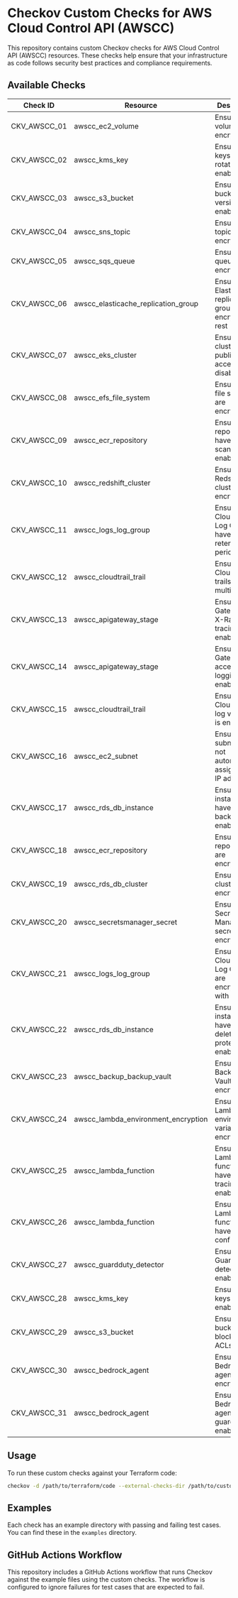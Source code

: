 # Checkov Custom Checks for AWS Cloud Control API (AWSCC)

This repository contains custom Checkov checks for AWS Cloud Control API (AWSCC) resources. These checks help ensure that your infrastructure as code follows security best practices and compliance requirements.

## Available Checks

| Check ID | Resource | Description |
|----------|----------|-------------|
| CKV_AWSCC_01 | awscc_ec2_volume | Ensure EBS volumes are encrypted |
| CKV_AWSCC_02 | awscc_kms_key | Ensure KMS keys have rotation enabled |
| CKV_AWSCC_03 | awscc_s3_bucket | Ensure S3 bucket has versioning enabled |
| CKV_AWSCC_04 | awscc_sns_topic | Ensure SNS topics are encrypted |
| CKV_AWSCC_05 | awscc_sqs_queue | Ensure SQS queues are encrypted |
| CKV_AWSCC_06 | awscc_elasticache_replication_group | Ensure ElastiCache replication groups are encrypted at rest |
| CKV_AWSCC_07 | awscc_eks_cluster | Ensure EKS clusters have public access disabled |
| CKV_AWSCC_08 | awscc_efs_file_system | Ensure EFS file systems are encrypted |
| CKV_AWSCC_09 | awscc_ecr_repository | Ensure ECR repositories have image scanning enabled |
| CKV_AWSCC_10 | awscc_redshift_cluster | Ensure Redshift clusters are encrypted |
| CKV_AWSCC_11 | awscc_logs_log_group | Ensure CloudWatch Log Groups have retention periods set |
| CKV_AWSCC_12 | awscc_cloudtrail_trail | Ensure CloudTrail trails are multi-region |
| CKV_AWSCC_13 | awscc_apigateway_stage | Ensure API Gateway has X-Ray tracing enabled |
| CKV_AWSCC_14 | awscc_apigateway_stage | Ensure API Gateway has access logging enabled |
| CKV_AWSCC_15 | awscc_cloudtrail_trail | Ensure CloudTrail log validation is enabled |
| CKV_AWSCC_16 | awscc_ec2_subnet | Ensure subnets do not automatically assign public IP addresses |
| CKV_AWSCC_17 | awscc_rds_db_instance | Ensure RDS instances have backups enabled |
| CKV_AWSCC_18 | awscc_ecr_repository | Ensure ECR repositories are encrypted |
| CKV_AWSCC_19 | awscc_rds_db_cluster | Ensure RDS clusters are encrypted |
| CKV_AWSCC_20 | awscc_secretsmanager_secret | Ensure Secrets Manager secrets are encrypted |
| CKV_AWSCC_21 | awscc_logs_log_group | Ensure CloudWatch Log Groups are encrypted with KMS |
| CKV_AWSCC_22 | awscc_rds_db_instance | Ensure RDS instances have deletion protection enabled |
| CKV_AWSCC_23 | awscc_backup_backup_vault | Ensure Backup Vaults are encrypted |
| CKV_AWSCC_24 | awscc_lambda_environment_encryption | Ensure Lambda environment variables are encrypted |
| CKV_AWSCC_25 | awscc_lambda_function | Ensure Lambda functions have X-Ray tracing enabled |
| CKV_AWSCC_26 | awscc_lambda_function | Ensure Lambda functions have DLQ configured |
| CKV_AWSCC_27 | awscc_guardduty_detector | Ensure GuardDuty detector is enabled |
| CKV_AWSCC_28 | awscc_kms_key | Ensure KMS keys are enabled |
| CKV_AWSCC_29 | awscc_s3_bucket | Ensure S3 buckets block public ACLs |
| CKV_AWSCC_30 | awscc_bedrock_agent | Ensure Bedrock agents are encrypted |
| CKV_AWSCC_31 | awscc_bedrock_agent | Ensure Bedrock agents have guardrails enabled |

## Usage

To run these custom checks against your Terraform code:

```bash
checkov -d /path/to/terraform/code --external-checks-dir /path/to/custom_checks
```

## Examples

Each check has an example directory with passing and failing test cases. You can find these in the `examples` directory.

## GitHub Actions Workflow

This repository includes a GitHub Actions workflow that runs Checkov against the example files using the custom checks. The workflow is configured to ignore failures for test cases that are expected to fail.
